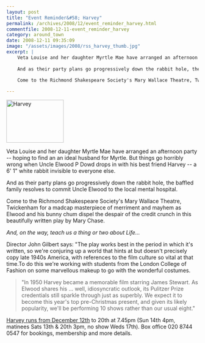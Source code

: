 ```yaml
---
layout: post
title: "Event Reminder&#58; Harvey"
permalink: /archives/2008/12/event_reminder_harvey.html
commentfile: 2008-12-11-event_reminder_harvey
category: around_town
date: 2008-12-11 09:35:09
image: "/assets/images/2008/rss_harvey_thumb.jpg"
excerpt: |
    Veta Louise and her daughter Myrtle Mae have arranged an afternoon party -- hoping to find an an ideal husband for Myrtle. But things go horribly wrong when Uncle Elwood P Dowd drops in with his best friend Harvey -- a 6' 1" white rabbit invisible to everyone else.
    
    And as their party plans go progressively down the rabbit hole, the baffled family resolves to commit Uncle Elwood to the local mental hospital.
    
    Come to the Richmond Shakespeare Society's Mary Wallace Theatre, Twickenham for a madcap masterpiece of merriment and mayhem as Elwood and his bunny chum dispel the despair of the credit crunch in this beautifully written play by Mary Chase.

---
```


<a href="/assets/images/2008/rss_harvey.jpg" title="See larger version of - Harvey"><img src="/assets/images/2008/rss_harvey_thumb.jpg" width="150" height="112" alt="Harvey" class="photo right" /></a>

Veta Louise and her daughter Myrtle Mae have arranged an afternoon party -- hoping to find an an ideal husband for Myrtle. But things go horribly wrong when Uncle Elwood P Dowd drops in with his best friend Harvey -- a 6' 1" white rabbit invisible to everyone else.

And as their party plans go progressively down the rabbit hole, the baffled family resolves to commit Uncle Elwood to the local mental hospital.

Come to the Richmond Shakespeare Society's Mary Wallace Theatre, Twickenham for a madcap masterpiece of merriment and mayhem as Elwood and his bunny chum dispel the despair of the credit crunch in this beautifully written play by Mary Chase.

*And, on the way, teach us a thing or two about Life...*

Director John Gilbert says: "The play works best in the period in which it's written, so we're conjuring up a world that hints at but doesn't precisely copy late 1940s America, with references to the film culture so vital at that time.To do this we're working with students from the London College of Fashion on some marvellous makeup to go with the wonderful costumes.

> "In 1950 Harvey became a memorable film starring James Stewart. As Elwood shares his ... well, idiosyncratic outlook, its Pulitzer Prize credentials still sparkle through just as superbly. We expect it to become this year's top pre-Christmas present, and given its likely popularity, we'll be performing 10 shows rather than our usual eight."

[Harvey runs from December 12th](/event/play/200705142016) to 20th at 7.45pm (Sun 14th 4pm, matinees Sats 13th & 20th 3pm, no show Weds 17th). Box office 020 8744 0547 for bookings, membership and more details.
